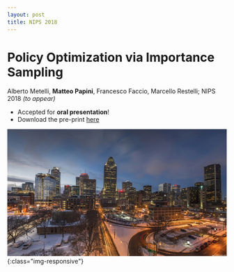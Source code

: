 ```yaml
---
layout: post
title: NIPS 2018
---
```

# Policy Optimization via Importance Sampling
Alberto Metelli, **Matteo Papini**, Francesco Faccio, Marcello Restelli; NIPS 2018 *(to appear)*

* Accepted for **oral presentation**!
* Download the pre-print [here][1]

![image-title-here](../images/montreal.jpg){:class="img-responsive"}

[1]:https://arxiv.org/abs/1809.06098



